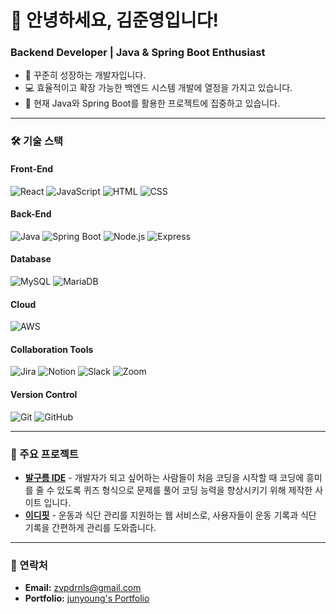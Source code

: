 # 👋 안녕하세요, 김준영입니다!

### Backend Developer | Java & Spring Boot Enthusiast

- 🌱 꾸준히 성장하는 개발자입니다.
- 💻 효율적이고 확장 가능한 백엔드 시스템 개발에 열정을 가지고 있습니다.
- 🚀 현재 Java와 Spring Boot를 활용한 프로젝트에 집중하고 있습니다.

---

### 🛠 기술 스택

#### Front-End
![React](https://img.shields.io/badge/-React-61DAFB?logo=react&logoColor=white&style=flat)
![JavaScript](https://img.shields.io/badge/-JavaScript-F7DF1E?logo=javascript&logoColor=black&style=flat)
![HTML](https://img.shields.io/badge/-HTML5-E34F26?logo=html5&logoColor=white&style=flat)
![CSS](https://img.shields.io/badge/-CSS3-1572B6?logo=css3&logoColor=white&style=flat)

#### Back-End
![Java](https://img.shields.io/badge/-Java-007396?logo=java&logoColor=white&style=flat)
![Spring Boot](https://img.shields.io/badge/-Spring%20Boot-6DB33F?logo=spring-boot&logoColor=white&style=flat)
![Node.js](https://img.shields.io/badge/-Node.js-339933?logo=node.js&logoColor=white&style=flat)
![Express](https://img.shields.io/badge/-Express-000000?logo=express&logoColor=white&style=flat)

#### Database
![MySQL](https://img.shields.io/badge/-MySQL-4479A1?logo=mysql&logoColor=white&style=flat)
![MariaDB](https://img.shields.io/badge/-MariaDB-003545?logo=mariadb&logoColor=white&style=flat)

#### Cloud
![AWS](https://img.shields.io/badge/-AWS-232F3E?logo=amazon-aws&logoColor=white&style=flat)

#### Collaboration Tools
![Jira](https://img.shields.io/badge/-Jira-0052CC?logo=jira&logoColor=white&style=flat)
![Notion](https://img.shields.io/badge/-Notion-000000?logo=notion&logoColor=white&style=flat)
![Slack](https://img.shields.io/badge/-Slack-4A154B?logo=slack&logoColor=white&style=flat)
![Zoom](https://img.shields.io/badge/-Zoom-2D8CFF?logo=zoom&logoColor=white&style=flat)

#### Version Control
![Git](https://img.shields.io/badge/-Git-F05032?logo=git&logoColor=white&style=flat)
![GitHub](https://img.shields.io/badge/-GitHub-181717?logo=github&logoColor=white&style=flat)



---

### 💼 주요 프로젝트

- [**발구름 IDE**](https://github.com/junyoungkim12/Balgoorm_BackEnd) - 개발자가 되고 싶어하는 사람들이 처음 코딩을 시작할 때 코딩에 흥미를 줄 수 있도록 퀴즈 형식으로 문제를 풀어 코딩 능력을 향상시키기 위해 제작한 사이트 입니다.
- [**이디핏**](https://github.com/junyoungkim12/FinalProject) -  운동과 식단 관리를 지원하는 웹 서비스로, 사용자들이 운동 기록과 식단 기록을 간편하게 관리를 도와줍니다.

---


### 🔗 연락처

- **Email:** [zvpdrnls@gmail.com](mailto:zvpdrnls@gmail.com)
- **Portfolio:** [junyoung's Portfolio](https://www.notion.so/bc97f1723acd462086655e34d317f232)

